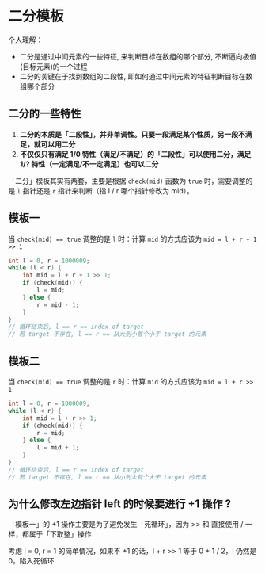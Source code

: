 # 二分模板

个人理解：
- 二分是通过中间元素的一些特征, 来判断目标在数组的哪个部分, 不断逼向极值(目标元素)的一个过程
- 二分的关键在于找到数组的二段性, 即如何通过中间元素的特征判断目标在数组哪个部分

## 二分的一些特性
1. **二分的本质是「二段性」，并非单调性。只要一段满足某个性质，另一段不满足，就可以用二分**
2. **不仅仅只有满足 1/0 特性（满足/不满足）的「二段性」可以使用二分，满足 1/? 特性（一定满足/不一定满足）也可以二分**

「二分」模板其实有两套，主要是根据 `check(mid)` 函数为 `true` 时，需要调整的是 `l` 指针还是 `r` 指针来判断（指 l / r 哪个指针修改为 mid）。

## 模板一
当 `check(mid) == true` 调整的是 `l` 时：计算 `mid` 的方式应该为 `mid = l + r + 1 >> 1`
```cpp
int l = 0, r = 1000009;
while (l < r) {
    int mid = l + r + 1 >> 1;
    if (check(mid)) {
        l = mid;
    } else {
        r = mid - 1;
    }
}
// 循环结束后, l == r == index of target
// 若 target 不存在, l == r == 从大到小首个小于 target 的元素
```

## 模板二
当 `check(mid) == true` 调整的是 `r` 时：计算 `mid` 的方式应该为 `mid = l + r >> 1`
```cpp
int l = 0, r = 1000009;
while (l < r) {
    int mid = l + r >> 1;
    if (check(mid)) {
        r = mid;
    } else {
        l = mid + 1;
    }
}
// 循环结束后, l == r == index of target
// 若 target 不存在, l == r == 从小到大首个大于 target 的元素
```

## 为什么修改左边指针 left 的时候要进行 +1 操作 ?

「模板一」的 +1 操作主要是为了避免发生「死循环」，因为 >> 和 直接使用 / 一样，都属于「下取整」操作

考虑 l = 0, r = 1 的简单情况，如果不 +1 的话，l + r >> 1 等于 0 + 1 / 2，l 仍然是 0，陷入死循环

